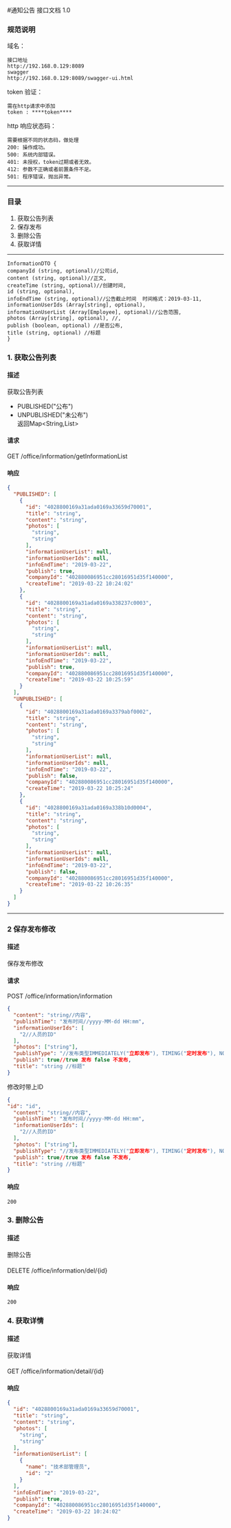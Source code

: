 #通知公告 接口文档 1.0

### 规范说明
域名：
```
接口地址
http://192.168.0.129:8089
swagger
http://192.168.0.129:8089/swagger-ui.html
```
token 验证：
```
需在http请求中添加
token : ****token****
```
http 响应状态码：
```
需要根据不同的状态码，做处理
200: 操作成功。  
500: 系统内部错误。  
401: 未授权，token过期或者无效。 
412: 参数不正确或者前置条件不足。  
501: 程序错误，抛出异常。
```
***
### 目录
1. 获取公告列表
2. 保存发布
3. 删除公告
4. 获取详情
 
***

```
InformationDTO {
companyId (string, optional)//公司id,
content (string, optional)//正文,
createTime (string, optional)//创建时间,
id (string, optional),
infoEndTime (string, optional)//公告截止时间  时间格式：2019-03-11,
informationUserIds (Array[string], optional),
informationUserList (Array[Employee], optional)//公告范围,
photos (Array[string], optional), //,
publish (boolean, optional) //是否公布,
title (string, optional) //标题
}
```


### 1. 获取公告列表
#### 描述
获取公告列表
* PUBLISHED("公布")
* UNPUBLISHED("未公布")                                                                                        
返回Map<String,List<InformationDTO>> 
#### 请求
GET /office/information/getInformationList

#### 响应
```json
{
  "PUBLISHED": [
    {
      "id": "4028800169a31ada0169a33659d70001",
      "title": "string",
      "content": "string",
      "photos": [
        "string",
        "string"
      ],
      "informationUserList": null,
      "informationUserIds": null,
      "infoEndTime": "2019-03-22",
      "publish": true,
      "companyId": "402880086951cc28016951d35f140000",
      "createTime": "2019-03-22 10:24:02"
    },
    {
      "id": "4028800169a31ada0169a338237c0003",
      "title": "string",
      "content": "string",
      "photos": [
        "string",
        "string"
      ],
      "informationUserList": null,
      "informationUserIds": null,
      "infoEndTime": "2019-03-22",
      "publish": true,
      "companyId": "402880086951cc28016951d35f140000",
      "createTime": "2019-03-22 10:25:59"
    }
  ],
  "UNPUBLISHED": [
    {
      "id": "4028800169a31ada0169a3379abf0002",
      "title": "string",
      "content": "string",
      "photos": [
        "string",
        "string"
      ],
      "informationUserList": null,
      "informationUserIds": null,
      "infoEndTime": "2019-03-22",
      "publish": false,
      "companyId": "402880086951cc28016951d35f140000",
      "createTime": "2019-03-22 10:25:24"
    },
    {
      "id": "4028800169a31ada0169a338b10d0004",
      "title": "string",
      "content": "string",
      "photos": [
        "string",
        "string"
      ],
      "informationUserList": null,
      "informationUserIds": null,
      "infoEndTime": "2019-03-22",
      "publish": false,
      "companyId": "402880086951cc28016951d35f140000",
      "createTime": "2019-03-22 10:26:35"
    }
  ]
}
```
<hr />

### 2 保存发布修改
#### 描述
保存发布修改   

#### 请求
POST /office/information/information
```json
{
  "content": "string//内容",
  "publishTime": "发布时间//yyyy-MM-dd HH:mm",
  "informationUserIds": [ 
    "2//人员的ID"
  ],
  "photos": ["string"],
  "publishType": "//发布类型IMMEDIATELY("立即发布"), TIMING("定时发布"), NOTYET("暂不发布")",
  "publish": true//true 发布 false 不发布,
  "title": "string //标题"
}
```
修改时带上ID
```json
{
"id": "id",
  "content": "string//内容",
  "publishTime": "发布时间//yyyy-MM-dd HH:mm",
  "informationUserIds": [ 
    "2//人员的ID"
  ],
  "photos": ["string"],
  "publishType": "//发布类型IMMEDIATELY("立即发布"), TIMING("定时发布"), NOTYET("暂不发布")",
  "publish": true//true 发布 false 不发布,
  "title": "string //标题"
}
```

#### 响应
````
200
````

### 3. 删除公告
#### 描述
删除公告
####
DELETE /office/information/del/{id}

#### 响应
````
200
````
### 4. 获取详情
#### 描述
获取详情
####
GET /office/information/detail/{id}

#### 响应
```json
{
  "id": "4028800169a31ada0169a33659d70001",
  "title": "string",
  "content": "string",
  "photos": [
    "string",
    "string"
  ],
  "informationUserList": [
    {
      "name": "技术部管理员",
      "id": "2"      
    }
  ],
  "infoEndTime": "2019-03-22",
  "publish": true,
  "companyId": "402880086951cc28016951d35f140000",
  "createTime": "2019-03-22 10:24:02"
}
```





